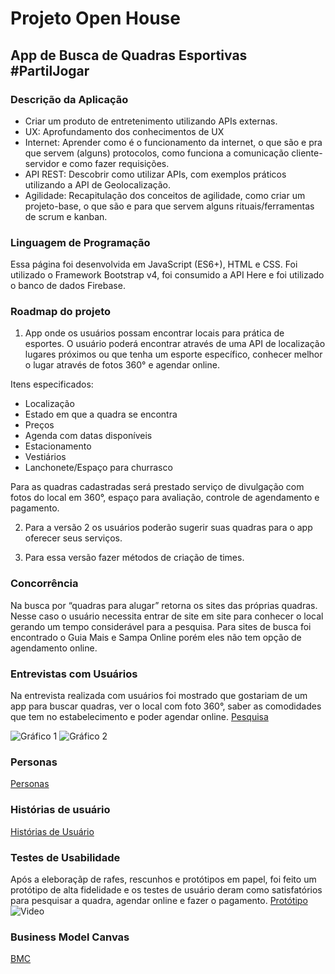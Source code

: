 # Projeto Open House
## App de Busca de Quadras Esportivas #PartilJogar

### Descrição da Aplicação
* Criar um produto de entretenimento utilizando APIs externas.
* UX: Aprofundamento dos conhecimentos de UX
* Internet: Aprender como é o funcionamento da internet, o que são e pra que servem (alguns) protocolos, como funciona a comunicação cliente-servidor e como fazer requisições.
* API REST: Descobrir como utilizar APIs, com exemplos práticos utilizando a API de Geolocalização. 
* Agilidade: Recapitulação dos conceitos de agilidade, como criar um projeto-base, o que são e para que servem alguns rituais/ferramentas de scrum e kanban.



### Linguagem de Programação
Essa página foi desenvolvida em JavaScript (ES6+), HTML e CSS.
Foi utilizado o Framework Bootstrap v4, foi consumido a API Here e foi utilizado o banco de dados Firebase.



### Roadmap do projeto
1. App onde os usuários possam encontrar locais para prática de esportes. O usuário poderá encontrar através de uma API de localização lugares próximos ou que tenha um esporte específico, conhecer melhor o lugar através de fotos 360° e agendar online.

Itens especificados:
* Localização
* Estado em que a quadra se encontra
* Preços
* Agenda com datas disponíveis
* Estacionamento
* Vestiários
* Lanchonete/Espaço para churrasco

Para as quadras cadastradas será prestado serviço de divulgação com fotos do local em 360°, espaço para avaliação, controle de agendamento e pagamento. 

2. Para a versão 2 os usuários poderão sugerir suas quadras para o app oferecer seus serviços.

3. Para essa versão fazer métodos de criação de times.



### Concorrência
Na busca por “quadras para alugar” retorna os sites das próprias quadras. Nesse caso o usuário necessita entrar de site em site para conhecer o local gerando um tempo considerável para a pesquisa.
Para sites de busca foi encontrado o Guia Mais e Sampa Online porém eles não tem opção de agendamento online.



### Entrevistas com Usuários
Na entrevista realizada com usuários foi mostrado que gostariam de um app para buscar quadras, ver o local com foto 360°, saber as comodidades que tem no estabelecimento e poder agendar online.
[Pesquisa](https://docs.google.com/forms/d/e/1FAIpQLSdNR0QVOVZQO2rQiDewZl7AqkBtdxUucZGncY8ZsVqKxOrDWQ/viewform)

![Gráfico 1](images/pesquisa1.jpeg)
![Gráfico 2](images/pesquisa2.jpeg)



### Personas
[Personas](https://docs.google.com/document/d/19DyEV91pZXRt7bac0e5ksczo1137NNXxZwSPdtOLdY8/edit)



### Histórias de usuário
[Histórias de Usuário](https://drive.google.com/file/d/1_itpfioPYtlCzApJET9rtqVor4NtMgkr/view?usp=sharing)



### Testes de Usabilidade
Após a eleboraçãp de rafes, rescunhos e protótipos em papel, foi feito um protótipo de alta fidelidade e os testes de usuário deram como satisfatórios para pesquisar a quadra, agendar online e fazer o pagamento.
[Protótipo](https://xd.adobe.com/view/a492e102-86c5-49ab-7b8f-bacf65139054-d2a3/?fullscreen)
![Video](video/video_prototipo_partiujogar)



### Business Model Canvas
[BMC](https://canvanizer.com/canvas/wk5XSOxgCVI6F)
